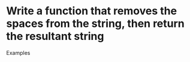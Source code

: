 # Write a function that removes the spaces from the string, then return the resultant string

Examples
